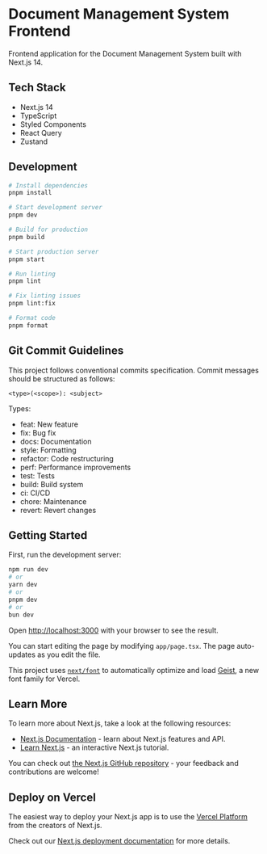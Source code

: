 # Document Management System Frontend

Frontend application for the Document Management System built with Next.js 14.

## Tech Stack

- Next.js 14
- TypeScript
- Styled Components
- React Query
- Zustand

## Development

```bash
# Install dependencies
pnpm install

# Start development server
pnpm dev

# Build for production
pnpm build

# Start production server
pnpm start

# Run linting
pnpm lint

# Fix linting issues
pnpm lint:fix

# Format code
pnpm format
```

## Git Commit Guidelines

This project follows conventional commits specification. Commit messages should be structured as follows:

```
<type>(<scope>): <subject>
```

Types:
- feat: New feature
- fix: Bug fix
- docs: Documentation
- style: Formatting
- refactor: Code restructuring
- perf: Performance improvements
- test: Tests
- build: Build system
- ci: CI/CD
- chore: Maintenance
- revert: Revert changes

## Getting Started

First, run the development server:

```bash
npm run dev
# or
yarn dev
# or
pnpm dev
# or
bun dev
```

Open [http://localhost:3000](http://localhost:3000) with your browser to see the result.

You can start editing the page by modifying `app/page.tsx`. The page auto-updates as you edit the file.

This project uses [`next/font`](https://nextjs.org/docs/app/building-your-application/optimizing/fonts) to automatically optimize and load [Geist](https://vercel.com/font), a new font family for Vercel.

## Learn More

To learn more about Next.js, take a look at the following resources:

- [Next.js Documentation](https://nextjs.org/docs) - learn about Next.js features and API.
- [Learn Next.js](https://nextjs.org/learn) - an interactive Next.js tutorial.

You can check out [the Next.js GitHub repository](https://github.com/vercel/next.js) - your feedback and contributions are welcome!

## Deploy on Vercel

The easiest way to deploy your Next.js app is to use the [Vercel Platform](https://vercel.com/new?utm_medium=default-template&filter=next.js&utm_source=create-next-app&utm_campaign=create-next-app-readme) from the creators of Next.js.

Check out our [Next.js deployment documentation](https://nextjs.org/docs/app/building-your-application/deploying) for more details.
